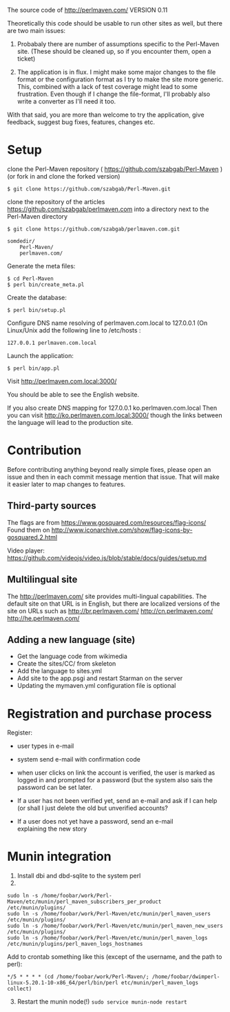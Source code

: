 The source code of http://perlmaven.com/
VERSION 0.11

Theoretically this code should be usable to run other sites
as well, but there are two main issues:

1) Probabaly there are number of assumptions specific to the Perl-Maven site.
   (These should be cleaned up, so if you encounter them, open a ticket)

2) The application is in flux. I might make some major changes to the file format
   or the configuration format as I try to make the site more generic. This,
   combined with a lack of test coverage might lead to some frustration.
   Even though if I change the file-format, I'll probably also write a converter
   as I'll need it too.

With that said, you are more than welcome to try the application, give feedback,
suggest bug fixes, features, changes etc.

Setup
==========

clone the Perl-Maven repository ( https://github.com/szabgab/Perl-Maven )
(or fork in and clone the forked version)

```$ git clone https://github.com/szabgab/Perl-Maven.git```

clone the repository of the articles https://github.com/szabgab/perlmaven.com
into a directory next to the Perl-Maven directory

```$ git clone https://github.com/szabgab/perlmaven.com.git```


    somdedir/
        Perl-Maven/
        perlmaven.com/

Generate the meta files:

    $ cd Perl-Maven
    $ perl bin/create_meta.pl

Create the database:

    $ perl bin/setup.pl

Configure DNS name resolving of perlmaven.com.local to 127.0.0.1
(On Linux/Unix add the following line to /etc/hosts :

    127.0.0.1 perlmaven.com.local


Launch the application:

    $ perl bin/app.pl

Visit  http://perlmaven.com.local:3000/

You should be able to see the English website.

If you also create DNS mapping for 
127.0.0.1 ko.perlmaven.com.local
Then you can visit http://ko.perlmaven.com.local:3000/
though the links between the language will lead to the production site.


Contribution
===============

Before contributing anything beyond really simple fixes, please open an issue and then
in each commit message mention that issue. That will make it easier later to map changes
to features.


Third-party sources
------------------------

The flags are from  https://www.gosquared.com/resources/flag-icons/
Found them on http://www.iconarchive.com/show/flag-icons-by-gosquared.2.html

Video player:
https://github.com/videojs/video.js/blob/stable/docs/guides/setup.md


Multilingual site
-----------------
The http://perlmaven.com/ site provides multi-lingual capabilities.
The default site on that URL is in English, but there are localized versions
of the site on URLs such as http://br.perlmaven.com/ http://cn.perlmaven.com/
http://he.perlmaven.com/


Adding a new language (site)
-----------------------------
* Get the language code from wikimedia
* Create the sites/CC/ from skeleton
* Add the language to sites.yml
* Add site to the  app.psgi and restart Starman on the server
* Updating the mymaven.yml configuration file is optional


Registration and purchase process
=================================

Register:
  - user types in e-mail
  - system send e-mail with confirmation code
  - when user clicks on link the account is verified,
    the user is marked as logged in and prompted for a password
      (but the system also sais the password can be set later.

  - If a user has not been verified yet, send an e-mail and ask
    if I can help (or shall I just delete the old but unverified
    accounts?
  - If a user does not yet have a password, send an e-mail   
    explaining the new story


Munin integration
===================

1) Install dbi and dbd-sqlite to the system perl
2)

```
sudo ln -s /home/foobar/work/Perl-Maven/etc/munin/perl_maven_subscribers_per_product  /etc/munin/plugins/
sudo ln -s /home/foobar/work/Perl-Maven/etc/munin/perl_maven_users  /etc/munin/plugins/
sudo ln -s /home/foobar/work/Perl-Maven/etc/munin/perl_maven_new_users  /etc/munin/plugins/
sudo ln -s /home/foobar/work/Perl-Maven/etc/munin/perl_maven_logs  /etc/munin/plugins/perl_maven_logs_hostnames
```

Add to crontab something like this (except of the username, and the path to perl):

```
*/5 * * * * (cd /home/foobar/work/Perl-Maven/; /home/foobar/dwimperl-linux-5.20.1-10-x86_64/perl/bin/perl etc/munin/perl_maven_logs collect)
```

3) Restart the munin node(!)
```sudo service munin-node restart```



